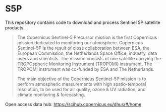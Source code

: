 # S5P

This repository contains code to download and process Sentinel 5P satellite products.

>The Copernicus Sentinel-5 Precursor mission is the first Copernicus mission dedicated to monitoring our atmosphere. Copernicus Sentinel-5P is the result of close collaboration between ESA, the European Commission, the Netherlands Space Office, industry, data users and scientists. The mission consists of one satellite carrying the TROPOspheric Monitoring Instrument (TROPOMI) instrument. The TROPOMI instrument was co-funded by ESA and The Netherlands.
>
>The main objective of the Copernicus Sentinel-5P mission is to perform atmospheric measurements with high spatio-temporal resolution, to be used for air quality, ozone & UV radiation, and climate monitoring & forecasting.

Open access data hub: https://scihub.copernicus.eu/dhus/#/home
